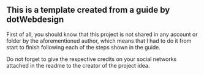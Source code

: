 ## This is a template created from a guide by dotWebdesign

First of all, you should know that this project is not shared in any account or folder by the aforementioned author, which means that I had to do it from start to finish following each of the steps shown in the guide.

Do not forget to give the respective credits on your social networks attached in the readme to the creator of the project idea.